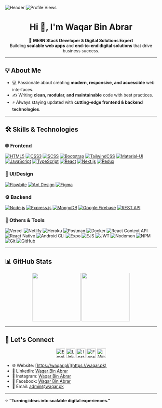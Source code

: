 ![Header](https://github.com/user-attachments/assets/2f5f73f5-18bb-4825-8810-da66b0a6d3f2)
![Profile Views](https://komarev.com/ghpvc/?username=waqaremadina1&color=brightgreen&style=flat)

<h1 align="center">Hi 👋, I'm Waqar Bin Abrar</h1>

<p align="center">
🚀 <b>MERN Stack Developer & Digital Solutions Expert</b><br/>
Building <b>scalable web apps</b> and <b>end-to-end digital solutions</b> that drive business success.
</p>

---

## 💡 About Me
- 💻 Passionate about creating **modern, responsive, and accessible** web interfaces.  
- ✍️ Writing **clean, modular, and maintainable** code with best practices.  
- ⚡ Always staying updated with **cutting-edge frontend & backend technologies**.

---

## 🛠️ Skills & Technologies

### 🌐 Frontend
[![HTML5](https://img.shields.io/badge/HTML5-E34F26?style=for-the-badge&logo=html5&logoColor=white)](https://developer.mozilla.org/en-US/docs/Web/Guide/HTML/HTML5)
[![CSS3](https://img.shields.io/badge/CSS3-1572B6?style=for-the-badge&logo=css3&logoColor=white)](https://developer.mozilla.org/en-US/docs/Web/CSS)
[![SCSS](https://img.shields.io/badge/SCSS-CC6699?style=for-the-badge&logo=sass&logoColor=white)](https://sass-lang.com/)
[![Bootstrap](https://img.shields.io/badge/Bootstrap-563D7C?style=for-the-badge&logo=bootstrap&logoColor=white)](https://getbootstrap.com/)
[![TailwindCSS](https://img.shields.io/badge/TailwindCSS-06B6D4?style=for-the-badge&logo=tailwindcss&logoColor=white)](https://tailwindcss.com/)
[![Material-UI](https://img.shields.io/badge/Material--UI-007FFF?style=for-the-badge&logo=mui&logoColor=white)](https://mui.com/)
[![JavaScript](https://img.shields.io/badge/JavaScript-F7DF1E?style=for-the-badge&logo=javascript&logoColor=black)](https://developer.mozilla.org/en-US/docs/Web/JavaScript)
[![TypeScript](https://img.shields.io/badge/TypeScript-3178C6?style=for-the-badge&logo=typescript&logoColor=white)](https://www.typescriptlang.org/)
[![React](https://img.shields.io/badge/React-61DAFB?style=for-the-badge&logo=react&logoColor=black)](https://reactjs.org/)
[![Next.js](https://img.shields.io/badge/Next.js-000000?style=for-the-badge&logo=next.js&logoColor=white)](https://nextjs.org/)
[![Redux](https://img.shields.io/badge/Redux-764ABC?style=for-the-badge&logo=redux&logoColor=white)](https://redux.js.org/)

### 🎨 UI/Design
[![Flowbite](https://img.shields.io/badge/Flowbite-3498DB?style=for-the-badge&logo=flowbite&logoColor=white)](https://flowbite.com/)
[![Ant Design](https://img.shields.io/badge/Ant_Design-0170FE?style=for-the-badge&logo=ant-design&logoColor=white)](https://ant.design/)
[![Figma](https://img.shields.io/badge/Figma-F24E1E?style=for-the-badge&logo=figma&logoColor=white)](https://www.figma.com/)

### ⚙️ Backend
[![Node.js](https://img.shields.io/badge/Node.js-339933?style=for-the-badge&logo=node.js&logoColor=white)](https://nodejs.org/en/)
[![Express.js](https://img.shields.io/badge/Express.js-000000?style=for-the-badge&logo=express&logoColor=white)](https://expressjs.com/)
[![MongoDB](https://img.shields.io/badge/MongoDB-47A248?style=for-the-badge&logo=mongodb&logoColor=white)](https://www.mongodb.com/)
[![Google Firebase](https://img.shields.io/badge/Google_Firebase-FFCA28?style=for-the-badge&logo=firebase&logoColor=white)](https://firebase.google.com/)
[![REST API](https://img.shields.io/badge/REST_API-02569B?style=for-the-badge&logo=rest&logoColor=white)](https://en.wikipedia.org/wiki/Representational_state_transfer)

### 🧩 Others & Tools
![Vercel](https://img.shields.io/badge/Vercel-000000?style=for-the-badge&logo=vercel&logoColor=white)
![Netlify](https://img.shields.io/badge/Netlify-00C7B7?style=for-the-badge&logo=netlify&logoColor=white)
![Heroku](https://img.shields.io/badge/Heroku-430098?style=for-the-badge&logo=heroku&logoColor=white)
![Postman](https://img.shields.io/badge/Postman-FF6C37?style=for-the-badge&logo=postman&logoColor=white)
![Docker](https://img.shields.io/badge/Docker-2496ED?style=for-the-badge&logo=docker&logoColor=white)
![React Context API](https://img.shields.io/badge/Context--API-20232A?style=for-the-badge&logo=react&logoColor=61DAFB)
![React Native](https://img.shields.io/badge/React_Native-20232A?style=for-the-badge&logo=react&logoColor=61DAFB)
![Android CLI](https://img.shields.io/badge/Android_CLI-3DDC84?style=for-the-badge&logo=android&logoColor=white)
![Expo](https://img.shields.io/badge/Expo-000020?style=for-the-badge&logo=expo&logoColor=white)
![EJS](https://img.shields.io/badge/EJS-8BC34A?style=for-the-badge&logo=EJS&logoColor=white)
![JWT](https://img.shields.io/badge/JWT-000000?style=for-the-badge&logo=jsonwebtokens&logoColor=white)
![Nodemon](https://img.shields.io/badge/Nodemon-76D04B?style=for-the-badge&logo=nodemon&logoColor=white)
![NPM](https://img.shields.io/badge/NPM-CB3837?style=for-the-badge&logo=npm&logoColor=white)
![Git](https://img.shields.io/badge/Git-F05032?style=for-the-badge&logo=git&logoColor=white)
![GitHub](https://img.shields.io/badge/GitHub-181717?style=for-the-badge&logo=github&logoColor=white)

---

## 📊 GitHub Stats
<p align="center">
  <img src="https://github-readme-stats.vercel.app/api?username=waqaremadina1&theme=dracula&hide_border=false&include_all_commits=true&count_private=true" height="160" />
  <img src="https://github-readme-stats.vercel.app/api/top-langs/?username=waqaremadina1&theme=dracula&hide_border=false&include_all_commits=true&count_private=true&layout=compact" height="160" />
</p>

---

## 🤝 Let's Connect
<p align="center">
  <a href="mailto:admin@waqar.pk"><img src="https://img.icons8.com/fluent/48/000000/email.png" alt="Email" width="30" /></a>
  <a href="https://www.linkedin.com/in/waqaremadina1" target="_blank"><img src="https://img.icons8.com/fluent/48/000000/linkedin.png" alt="LinkedIn" width="30" /></a>
  <a href="https://www.instagram.com/waqaremadina1" target="_blank"><img src="https://img.icons8.com/fluent/48/000000/instagram-new.png" alt="Instagram" width="30" /></a>
  <a href="https://www.facebook.com/waqaremadina1" target="_blank"><img src="https://img.icons8.com/fluent/48/000000/facebook-new.png" alt="Facebook" width="30" /></a>
  <a href="https://waqar.pk" target="_blank"><img src="https://img.icons8.com/fluent/48/000000/worldwide-location.png" alt="Website" width="30" /></a>
</p>

- 🌐 Website: [https://waqar.pk](https://waqar.pk)  
- 💼 LinkedIn: [Waqar Bin Abrar](https://www.linkedin.com/in/waqaremadina1)  
- 📸 Instagram: [Waqar Bin Abrar](https://www.instagram.com/waqaremadina1)  
- 📘 Facebook: [Waqar Bin Abrar](https://www.facebook.com/waqaremadina1)  
- 📧 Email: admin@waqar.pk  

---

⭐ **“Turning ideas into scalable digital experiences.”**
